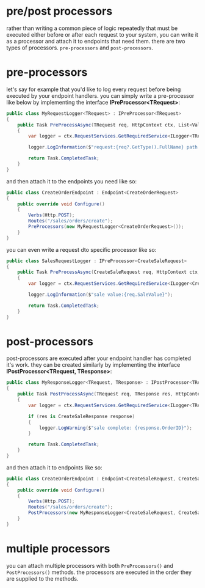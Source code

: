 # pre/post processors

rather than writing a common piece of logic repeatedly that must be executed either before or after each request to your system, you can write it as a processor and attach it to endpoints that need them. there are two types of processors. `pre-processors` and `post-processors`.

# pre-processors

let's say for example that you'd like to log every request before being executed by your endpoint handlers. you can simply write a pre-processor like below by implementing the interface **IPreProcessor\<TRequest\>**:

```csharp
public class MyRequestLogger<TRequest> : IPreProcessor<TRequest>
{
    public Task PreProcessAsync(TRequest req, HttpContext ctx, List<ValidationFailure> failures, CancellationToken ct)
    {
        var logger = ctx.RequestServices.GetRequiredService<ILogger<TRequest>>();

        logger.LogInformation($"request:{req?.GetType().FullName} path: {ctx.Request.Path}");

        return Task.CompletedTask;
    }
}
```
and then attach it to the endpoints you need like so:
```csharp
public class CreateOrderEndpoint : Endpoint<CreateOrderRequest>
{
    public override void Configure()
    {
        Verbs(Http.POST);
        Routes("/sales/orders/create");
        PreProcessors(new MyRequestLogger<CreateOrderRequest>());
    }
}
```

you can even write a request dto specific processor like so:

```csharp
public class SalesRequestLogger : IPreProcessor<CreateSaleRequest>
{
    public Task PreProcessAsync(CreateSaleRequest req, HttpContext ctx, List<ValidationFailure> failures, CancellationToken ct)
    {
        var logger = ctx.RequestServices.GetRequiredService<ILogger<CreateSaleRequest>>();

        logger.LogInformation($"sale value:{req.SaleValue}");

        return Task.CompletedTask;
    }
}
```

# post-processors

post-processors are executed after your endpoint handler has completed it's work. they can be created similarly by implementing the interface **IPostProcessor<TRequest, TResponse>**:

```csharp
public class MyResponseLogger<TRequest, TResponse> : IPostProcessor<TRequest, TResponse>
{
    public Task PostProcessAsync(TRequest req, TResponse res, HttpContext ctx, IReadOnlyCollection<ValidationFailure> failures, CancellationToken ct)
    {
        var logger = ctx.RequestServices.GetRequiredService<ILogger<TResponse>>();

        if (res is CreateSaleResponse response)
        {
            logger.LogWarning($"sale complete: {response.OrderID}");
        }

        return Task.CompletedTask;
    }
}
```
and then attach it to endpoints like so:
```csharp
public class CreateOrderEndpoint : Endpoint<CreateSaleRequest, CreateSaleResponse>
{
    public override void Configure()
    {
        Verbs(Http.POST);
        Routes("/sales/orders/create");
        PostProcessors(new MyResponseLogger<CreateSaleRequest, CreateSaleResponse>());
    }
}
```

# multiple processors
you can attach multiple processors with both `PreProcessors()` and `PostProcessors()` methods. the processors are executed in the order they are supplied to the methods.
